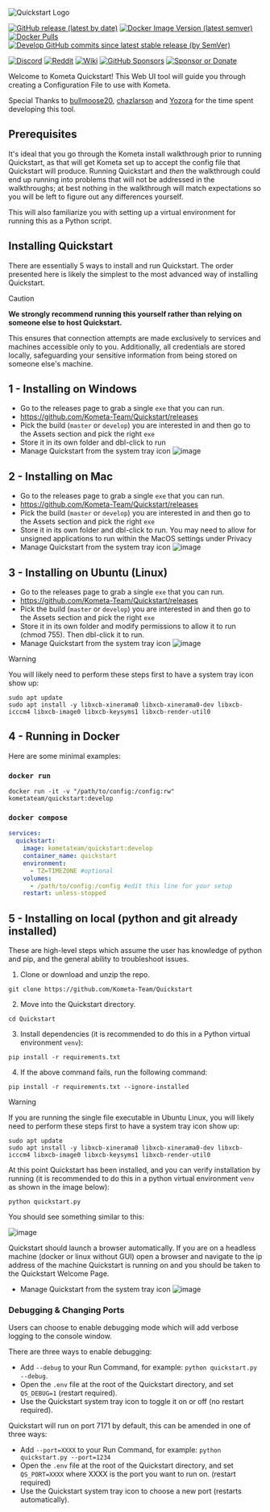 ![Quickstart Logo](static/images/logo.webp)

[![GitHub release (latest by date)](https://img.shields.io/github/v/release/Kometa-Team/Quickstart?style=plastic)](https://github.com/Kometa-Team/Quickstart/releases)
[![Docker Image Version (latest semver)](https://img.shields.io/docker/v/kometateam/quickstart?label=docker&sort=semver&style=plastic)](https://hub.docker.com/r/kometateam/quickstart)
[![Docker Pulls](https://img.shields.io/docker/pulls/kometateam/quickstart?style=plastic)](https://hub.docker.com/r/kometateam/quickstart)
[![Develop GitHub commits since latest stable release (by SemVer)](https://img.shields.io/github/commits-since/Kometa-Team/Quickstart/latest/develop?label=Commits%20in%20Develop&style=plastic)](https://github.com/Kometa-Team/Quickstart/tree/develop)

[![Discord](https://img.shields.io/discord/822460010649878528?color=%2300bc8c&label=Discord&style=plastic)](https://discord.gg/NfH6mGFuAB)
[![Reddit](https://img.shields.io/reddit/subreddit-subscribers/Kometa?color=%2300bc8c&label=r%2FKometa&style=plastic)](https://www.reddit.com/r/Kometa/)
[![Wiki](https://img.shields.io/readthedocs/kometa?color=%2300bc8c&style=plastic)](https://kometa.wiki/en/latest/home/scripts/quickstart.html)
[![GitHub Sponsors](https://img.shields.io/github/sponsors/meisnate12?color=%238a2be2&style=plastic)](https://github.com/sponsors/meisnate12)
[![Sponsor or Donate](https://img.shields.io/badge/-Sponsor%2FDonate-blueviolet?style=plastic)](https://github.com/sponsors/meisnate12)

Welcome to Kometa Quickstart! This Web UI tool will guide you through creating a Configuration File to use with Kometa.

Special Thanks to [bullmoose20](https://github.com/bullmoose20), [chazlarson](https://github.com/chazlarson) and [Yozora](https://github.com/yozoraXCII) for the time spent developing this tool.

## Prerequisites

It's ideal that you go through the Kometa install walkthrough prior to running Quickstart, as that will get Kometa set up to accept the config file that Quickstart will produce.  Running Quickstart and *then* the walkthrough could end up running into problems that will not be addressed in the walkthroughs; at best nothing in the walkthrough will match expectations so you will be left to figure out any differences yourself.

This will also familiarize you with setting up a virtual environment for running this as a Python script.

## Installing Quickstart

There are essentially 5 ways to install and run Quickstart. The order presented here is likely the simplest to the most advanced way of installing Quickstart.

> [!CAUTION]
> **We strongly recommend running this yourself rather than relying on someone else to host Quickstart.**
>
> This ensures that connection attempts are made exclusively to services and machines accessible only to you. Additionally, all credentials are stored locally, safeguarding your sensitive information from being stored on someone else's machine.
>

## 1 - Installing on Windows

- Go to the releases page to grab a single `exe` that you can run.
- https://github.com/Kometa-Team/Quickstart/releases
- Pick the build (`master` or `develop`) you are interested in and then go to the Assets section and pick the right `exe`
- Store it in its own folder and dbl-click to run
- Manage Quickstart from the system tray icon
![image](static/images/system-tray-launcher.png)

## 2 - Installing on Mac

- Go to the releases page to grab a single `exe` that you can run.
- https://github.com/Kometa-Team/Quickstart/releases
- Pick the build (`master` or `develop`) you are interested in and then go to the Assets section and pick the right `exe`
- Store it in its own folder and dbl-click to run. You may need to allow for unsigned applications to run within the MacOS settings under Privacy
- Manage Quickstart from the system tray icon
![image](static/images/system-tray-launcher-mac.png)

## 3 - Installing on Ubuntu (Linux)

- Go to the releases page to grab a single `exe` that you can run.
- https://github.com/Kometa-Team/Quickstart/releases
- Pick the build (`master` or `develop`) you are interested in and then go to the Assets section and pick the right `exe`
- Store it in its own folder and modify permissions to allow it to run (chmod 755). Then dbl-click it to run.
- Manage Quickstart from the system tray icon
![image](static/images/system-tray-launcher-ubuntu.png)

> [!WARNING]
> You will likely need to perform these steps first to have a system tray icon show up:
```shell
sudo apt update
sudo apt install -y libxcb-xinerama0 libxcb-xinerama0-dev libxcb-icccm4 libxcb-image0 libxcb-keysyms1 libxcb-render-util0
```

## 4 - Running in Docker

Here are some minimal examples:

### `docker run`
```
docker run -it -v "/path/to/config:/config:rw" kometateam/quickstart:develop
```

### `docker compose`
```yaml
services:
  quickstart:
    image: kometateam/quickstart:develop
    container_name: quickstart
    environment:
      - TZ=TIMEZONE #optional
    volumes:
      - /path/to/config:/config #edit this line for your setup
    restart: unless-stopped
```

## 5 - Installing on local (python and git already installed)

These are high-level steps which assume the user has knowledge of python and pip, and the general ability to troubleshoot issues.

1. Clone or download and unzip the repo.
```shell
git clone https://github.com/Kometa-Team/Quickstart
```

2. Move into the Quickstart directory.
```shell
cd Quickstart
```

3. Install dependencies (it is recommended to do this in a Python virtual environment `venv`):
```shell
pip install -r requirements.txt
```

4. If the above command fails, run the following command:
```shell
pip install -r requirements.txt --ignore-installed
```

> [!WARNING]
> If you are running the single file executable in Ubuntu Linux, you will likely need to perform these steps first to have a system tray icon show up:
```shell
sudo apt update
sudo apt install -y libxcb-xinerama0 libxcb-xinerama0-dev libxcb-icccm4 libxcb-image0 libxcb-keysyms1 libxcb-render-util0
```

At this point Quickstart has been installed, and you can verify installation by running (it is recommended to do this in a python virtual environment `venv` as shown in the image below):
```shell
python quickstart.py
```

You should see something similar to this:

![image](static/images/running-in-pwsh.png)

Quickstart should launch a browser automatically. If you are on a headless machine (docker or linux without GUI) open a browser and navigate to the ip address of the machine Quickstart is running on and you should be taken to the Quickstart Welcome Page.

- Manage Quickstart from the system tray icon
![image](static/images/system-tray-launcher.png)


### Debugging & Changing Ports

Users can choose to enable debugging mode which will add verbose logging to the console window.

There are three ways to enable debugging:
- Add `--debug` to your Run Command, for example: `python quickstart.py --debug`.
- Open the `.env` file at the root of the Quickstart directory, and set `QS_DEBUG=1` (restart required).
- Use the Quickstart system tray icon to toggle it on or off (no restart required).

Quickstart will run on port 7171 by default, this can be amended in one of three ways:
- Add `--port=XXXX` to your Run Command, for example: `python quickstart.py --port=1234`
- Open the `.env` file at the root of the Quickstart directory, and set `QS_PORT=XXXX` where XXXX is the port you want to run on. (restart required)
- Use the Quickstart system tray icon to choose a new port (restarts automatically).
